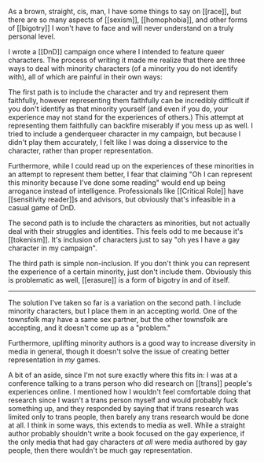 As a brown, straight, cis, man, I have some things to say on [[race]], but there are so many aspects of [[sexism]], [[homophobia]], and other forms of [[bigotry]] I won't have to face and will never understand on a truly personal level.

I wrote a [[DnD]] campaign once where I intended to feature queer characters. The process of writing it made me realize that there are three ways to deal with minority characters (of a minority you do not identify with), all of which are painful in their own ways:

The first path is to include the character and try and represent them faithfully, however representing them faithfully can be incredibly difficult if you don't identify as that minority yourself (and even if you do, your experience may not stand for the experiences of others.) This attempt at representing them faithfully can backfire miserably if you mess up as well. I tried to include a genderqueer character in my campaign, but because I didn't play them accurately, I felt like I was doing a disservice to the character, rather than proper representation.

Furthermore, while I could read up on the experiences of these minorities in an attempt to represent them better, I fear that claiming "Oh I can represent this minority because I've done some reading" would end up being arrogance instead of intelligence. Professionals like [[Critical Role]] have [[sensitivity reader]]s and advisors, but obviously that's infeasible in a casual game of DnD.

The second path is to include the characters as minorities, but not actually deal with their struggles and identities. This feels odd to me because it's [[tokenism]]. It's inclusion of characters just to say "oh yes I have a gay character in my campaign".

The third path is simple non-inclusion. If you don't think you can represent the experience of a certain minority, just don't include them. Obviously this is problematic as well, [[erasure]] is a form of bigotry in and of itself.

-------

The solution I've taken so far is a variation on the second path. I include minority characters, but I place them in an accepting world. One of the townsfolk may have a same sex partner, but the other townsfolk are accepting, and it doesn't come up as a "problem."

Furthermore, uplifting minority authors is a good way to increase diversity in media in general, though it doesn't solve the issue of creating better representation in *my* games.

A bit of an aside, since I'm not sure exactly where this fits in: I was at a conference talking to a trans person who did research on [[trans]] people's experiences online. I mentioned how I wouldn't feel comfortable doing that research since I wasn't a trans person myself and would probably fuck something up, and they responded by saying that if trans research was limited only to trans people, then barely any trans research would be done at all. I think in some ways, this extends to media as well. While a straight author probably shouldn't write a book focused on the gay experience, if the only media that had gay characters *at all* were media authored by gay people, then there wouldn't be much gay representation. 
